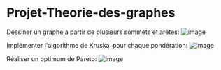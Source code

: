 # Projet-Theorie-des-graphes
Dessiner un graphe à partir de plusieurs sommets et arêtes:
![image](https://user-images.githubusercontent.com/63539587/110238476-23324c00-7f42-11eb-98f4-5e66d0ddd1a5.png)

Implémenter l'algorithme de Kruskal pour chaque pondération:
![image](https://user-images.githubusercontent.com/63539587/110238509-5543ae00-7f42-11eb-8584-2d767802bf5a.png)

Réaliser un optimum de Pareto:
![image](https://user-images.githubusercontent.com/63539587/110238605-cd11d880-7f42-11eb-8b8d-25d6a7e7eacb.png)

